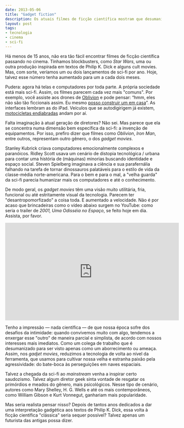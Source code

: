 ```yaml
---
date: 2013-05-06
title: "Gadget fiction"
description: Os atuais filmes de ficção científica mostram que desumanizamos o gênero
layout: post
tags: 
- tecnologia
- cinema
- sci-fi
---
```


Há menos de 15 anos, não era tão fácil encontrar filmes de ficção científica passando no cinema. Tínhamos blockbusters, como *Star Wars*, uma ou outra produção inspirada em textos de Philip K. Dick e alguns cult movies. Mas, com sorte, veríamos um ou dois lançamentos de sci-fi por ano. Hoje, talvez esse número tenha aumentado para um a cada dois meses.

Pudera: agora há telas e computadores por toda parte. A própria sociedade está mais sci-fi. Assim, os filmes parecem cada vez mais "comuns". Por exemplo, você assiste aos drones de [Oblivion](https://en.wikipedia.org/wiki/Oblivion_(2013_film)) e pode pensar: “hmm, eles não são tão ficcionais assim. Eu mesmo [posso construir um em casa](http://diydrones.com/)”. As interfaces lembram as do iPad. Veículos que se autodigirigem já existem, [motocicletas endiabradas](https://www.youtube.com/watch?v=Y882ICRnzbg) andam por aí.

Falta imaginação à atual geração de diretores? Não sei. Mas parece que ela se concentra numa dimensão bem específica da sci-fi: a invenção de equipamentos. Por isso, prefiro dizer que filmes como *Oblivion*, *Iron Man*, entre outros, representam outro gênero, o dos *gadget movies*.

Stanley Kubrick criava computadores emocionalmente complexos e paranóicos. Ridley Scott usava um cenário de distopia tecnológica / urbana para contar uma história de (máquinas) minorias buscando identidade e espaço social. Steven Spielberg imaginava a ciência e sua parafernália falhando na tarefa de tornar dinossauros palatáveis para o estilo de vida da classe-média norte-americana. Para o bem e para o mal, a "velha guarda" da sci-fi parecia humanizar mais os computadores e até o conhecimento.

De modo geral, os *gadget movies* têm uma visão muito utilitária, fria, funcional ou até estritamente visual da tecnologia. Parecem ter "desantropomorfizado" a coisa toda. E aumentado a velocidade. Não é por acaso que brincadeiras como o vídeo abaixo surgem no YouTube: como seria o trailer de *2001, Uma Odisséia no Espaço*, se feito hoje em dia. Assista, por favor.

<iframe width="560" height="315" src="http://www.youtube.com/embed/ZSGsh9so_dA" frameborder="0" allowfullscreen></iframe>

Tenho a impressão — nada científica — de que nossa época sofre dos desafios da intimidade: quando convivemos muito com algo, tendemos a enxergar esse "outro" de maneira parcial e simplista, de acordo com nossos interesses mais imediatos. Como um colega de trabalho que é desumanizado para ser visto apenas como um aborrecimento ou ameaça. Assim, nos *gadjet movies*, reduzimos a tecnologia de volta ao nível da ferramenta, que usamos para cultivar nossa velha e estranha paixão pela agressividade: do bate-boca às perseguições em naves espaciais.

Talvez a chegada da sci-fi ao *mainstream* venha a inspirar certo saudozismo. Talvez algum diretor geek sinta vontade de resgatar os primórdios e meados do gênero, mais psicológicos. Nesse tipo de cenário, autores como Mary Shelley, H. G. Wells e até os mais contemporâneos, como William Gibson e Kurt Vonnegut, ganhariam mais popularidade.

Mas seria realista pensar nisso? Depois de tantos anos dedicados a dar uma interpretação gadgética aos textos de Philip K. Dick, essa volta à ficção científica "clássica" seria sequer possível? Talvez apenas um futurista das antigas possa dizer.